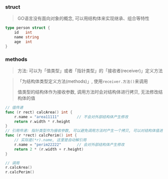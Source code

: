 ### struct

> GO语言没有面向对象的概念, 可以用结构体来实现继承、组合等特性

```GO
type person struct {
    id   int
	name string
	age  int
}
```

### methods

> 方法: 可以为「值类型」或者「指针类型」的「接收者(receiver)」定义方法


> 「为结构体类型定义方法(methods)」, 使用`receiver.方法()`来调用
> 
> 值类型的结构体作为接收参数, 调用方法时会对结构体进行拷贝, 无法修改结构体的值

```GO
// 值传递
func (r rect) calcArea() int {
	r.name = "area11111"		// 不会对外部结构体产生修改
	return r.width * r.height
}
// 引用传递: 指针类型作为接收参数, 可以避免调用方法时产生一个拷贝, 可以对结构体值进行修改
func (r *rect) calcPerim() int {
	// 实际是(*r).name, 这里是自动解引用
	r.name = "perim22222"		// 会对外部结构体产生修改
	return 2 * (r.width + r.height)
}

// 调用
r.calcArea()
r.calcPerim()
```
